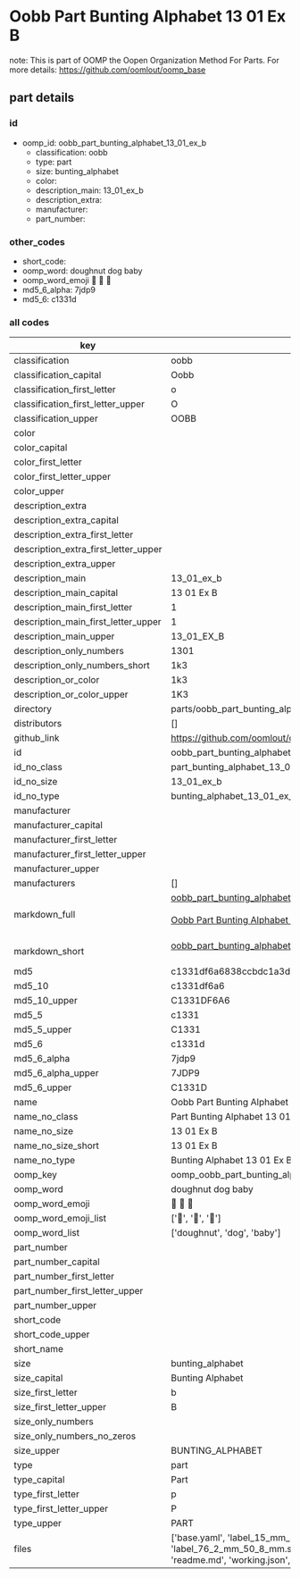 # Oobb Part Bunting Alphabet 13 01 Ex B  

note: This is part of OOMP the Oopen Organization Method For Parts. For more details: https://github.com/oomlout/oomp_base

##  part details





### id
* oomp_id: oobb_part_bunting_alphabet_13_01_ex_b
  * classification: oobb
  * type: part
  * size: bunting_alphabet
  * color: 
  * description_main: 13_01_ex_b
  * description_extra: 
  * manufacturer: 
  * part_number: 

### other_codes
* short_code: 
* oomp_word: doughnut dog baby
* oomp_word_emoji :doughnut: :dog: :baby:
* md5_6_alpha: 7jdp9
* md5_6: c1331d

### all codes 
| key | value |  
| --- | --- |  
| classification | oobb |  
| classification_capital | Oobb |  
| classification_first_letter | o |  
| classification_first_letter_upper | O |  
| classification_upper | OOBB |  
| color |  |  
| color_capital |  |  
| color_first_letter |  |  
| color_first_letter_upper |  |  
| color_upper |  |  
| description_extra |  |  
| description_extra_capital |  |  
| description_extra_first_letter |  |  
| description_extra_first_letter_upper |  |  
| description_extra_upper |  |  
| description_main | 13_01_ex_b |  
| description_main_capital | 13 01 Ex B |  
| description_main_first_letter | 1 |  
| description_main_first_letter_upper | 1 |  
| description_main_upper | 13_01_EX_B |  
| description_only_numbers | 1301 |  
| description_only_numbers_short | 1k3 |  
| description_or_color | 1k3 |  
| description_or_color_upper | 1K3 |  
| directory | parts/oobb_part_bunting_alphabet_13_01_ex_b |  
| distributors | [] |  
| github_link | https://github.com/oomlout/oomlout_oomp_part_src/tree/main/parts/oobb_part_bunting_alphabet_13_01_ex_b/working |  
| id | oobb_part_bunting_alphabet_13_01_ex_b |  
| id_no_class | part_bunting_alphabet_13_01_ex_b |  
| id_no_size | 13_01_ex_b |  
| id_no_type | bunting_alphabet_13_01_ex_b |  
| manufacturer |  |  
| manufacturer_capital |  |  
| manufacturer_first_letter |  |  
| manufacturer_first_letter_upper |  |  
| manufacturer_upper |  |  
| manufacturers | [] |  
| markdown_full | [oobb_part_bunting_alphabet_13_01_ex_b](https://github.com/oomlout/oomlout_oomp_part_src/tree/main/parts/oobb_part_bunting_alphabet_13_01_ex_b/working)<br>[](https://github.com/oomlout/oomlout_oomp_part_src/tree/main/parts/oobb_part_bunting_alphabet_13_01_ex_b/working)<br>[Oobb Part Bunting Alphabet 13 01 Ex B](https://github.com/oomlout/oomlout_oomp_part_src/tree/main/parts/oobb_part_bunting_alphabet_13_01_ex_b/working)<br><br> |  
| markdown_short | [oobb_part_bunting_alphabet_13_01_ex_b](https://github.com/oomlout/oomlout_oomp_part_src/tree/main/parts/oobb_part_bunting_alphabet_13_01_ex_b/working)<br><br> |  
| md5 | c1331df6a6838ccbdc1a3d0cd880c66e |  
| md5_10 | c1331df6a6 |  
| md5_10_upper | C1331DF6A6 |  
| md5_5 | c1331 |  
| md5_5_upper | C1331 |  
| md5_6 | c1331d |  
| md5_6_alpha | 7jdp9 |  
| md5_6_alpha_upper | 7JDP9 |  
| md5_6_upper | C1331D |  
| name | Oobb Part Bunting Alphabet 13 01 Ex B |  
| name_no_class | Part Bunting Alphabet 13 01 Ex B |  
| name_no_size | 13 01 Ex B |  
| name_no_size_short | 13 01 Ex B |  
| name_no_type | Bunting Alphabet 13 01 Ex B |  
| oomp_key | oomp_oobb_part_bunting_alphabet_13_01_ex_b |  
| oomp_word | doughnut dog baby |  
| oomp_word_emoji | :doughnut: :dog: :baby: |  
| oomp_word_emoji_list | [':doughnut:', ':dog:', ':baby:'] |  
| oomp_word_list | ['doughnut', 'dog', 'baby'] |  
| part_number |  |  
| part_number_capital |  |  
| part_number_first_letter |  |  
| part_number_first_letter_upper |  |  
| part_number_upper |  |  
| short_code |  |  
| short_code_upper |  |  
| short_name |  |  
| size | bunting_alphabet |  
| size_capital | Bunting Alphabet |  
| size_first_letter | b |  
| size_first_letter_upper | B |  
| size_only_numbers |  |  
| size_only_numbers_no_zeros |  |  
| size_upper | BUNTING_ALPHABET |  
| type | part |  
| type_capital | Part |  
| type_first_letter | p |  
| type_first_letter_upper | P |  
| type_upper | PART |  
| files | ['base.yaml', 'label_15_mm_30_mm.pdf', 'label_15_mm_30_mm.svg', 'label_76_2_mm_50_8_mm.pdf', 'label_76_2_mm_50_8_mm.svg', 'label_oomlout_76_2_mm_50_8_mm.pdf', 'label_oomlout_76_2_mm_50_8_mm.svg', 'readme.md', 'working.json', 'working.yaml'] |  
